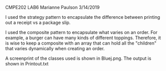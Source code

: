 CMPE202 LAB6 Marianne Paulson 3/14/2019

I used the strategy pattern to encapsulate the difference between printing out
a receipt vs a package slip.

I used the composite pattern to encapsulate what varies on an order.
For example, a burger can have many kinds of different toppings.
Therefore, it is wise to keep a composite with an array that can hold
all the "children" that varies dynamically when creating an order.

A screenprint of the classes used is shown in Bluej.png. The output is
shown in Printout.txt
